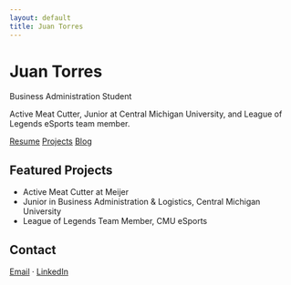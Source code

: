 ```yaml
---
layout: default
title: Juan Torres
---
```


<div class="intro">
  <h1>Juan Torres</h1>
  <p class="subtitle">Business Administration Student</p>
  <p class="summary">Active Meat Cutter, Junior at Central Michigan University, and League of Legends eSports team member.</p>
  <div class="links">
    <a href="/resume/">Resume</a>
    <a href="#projects">Projects</a>
    <a href="/blog/">Blog</a>
  </div>
</div>

<section id="projects">
  <h2>Featured Projects</h2>
  <ul>
    <li>Active Meat Cutter at Meijer</li>
    <li>Junior in Business Administration & Logistics, Central Michigan University</li>
    <li>League of Legends Team Member, CMU eSports</li>
  </ul>
</section>

<section id="contact">
  <h2>Contact</h2>
  <p>
    <a href="mailto:juan.torres@email.com">Email</a> &middot;
    <a href="https://www.linkedin.com/in/juan-torres-0ab3471bb">LinkedIn</a>
  </p>
</section>
